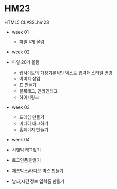 # HM23
HTML5 CLASS..hm23

- week 01
  - 파일 4개 올림
  
 - week 02
  - 파일 20개 올림 
    - 웹사이트의 가장기본적인 텍스트 입력과 스타일 변경 
     - 이미지 삽입 
     - 표 만들기
     - 블록태그, 인라인태그
     - 하이퍼링크
  
- week 03
  - 프레임 만들기
  - 미디어 태그하기
  - 홈페이지 만들기
  
  
 - week 04
  - 시맨틱 태그알기
  - 로그인폼 만들기
  - 체크박스/라디오 박스 만들기
  - 날짜,시간 정보 입력폼 만들기
